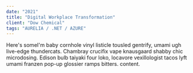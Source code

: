 ```yaml
---
date: "2021"
title: "Digital Workplace Transformation"
client: "Dow Chemical"
tags: "AURELIA / .NET / AZURE"
---
```


Here's someI'm baby cornhole vinyl listicle tousled gentrify, umami ugh live-edge thundercats. Chambray crucifix vape knausgaard shabby chic microdosing. Edison bulb taiyaki four loko, locavore vexillologist tacos lyft umami franzen pop-up glossier ramps bitters. content.

